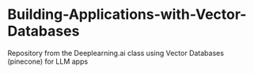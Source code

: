 # Building-Applications-with-Vector-Databases
Repository from the Deeplearning.ai class using Vector Databases (pinecone) for LLM apps

